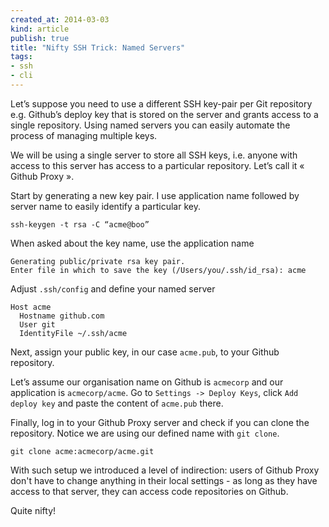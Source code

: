 ```yaml
---
created_at: 2014-03-03
kind: article
publish: true
title: "Nifty SSH Trick: Named Servers"
tags:
- ssh
- cli
---
```


Let’s suppose you need to use a different SSH key-pair per Git repository e.g. Github’s deploy key that is stored on the server and grants access to a single repository.  Using named servers you can easily automate the process of managing multiple keys.

We will be using a single server to store all SSH keys, i.e. anyone with access to this server has access to a particular repository. Let’s call it « Github Proxy ».

Start by generating a new key pair. I use application name followed by server name to easily identify a particular key.

    ssh-keygen -t rsa -C “acme@boo”

When asked about the key name, use the application name

    Generating public/private rsa key pair.
    Enter file in which to save the key (/Users/you/.ssh/id_rsa): acme

Adjust `.ssh/config` and define your named server

    Host acme
      Hostname github.com
      User git
      IdentityFile ~/.ssh/acme

Next, assign your public key, in our case `acme.pub`, to your Github repository.

Let’s assume our organisation name on Github is `acmecorp` and our application is `acmecorp/acme`. Go to `Settings -> Deploy Keys`, click `Add deploy key` and paste the content of `acme.pub` there.

Finally, log in to your Github Proxy server and check if you can clone the repository. Notice we are using our defined name with `git clone`.

    git clone acme:acmecorp/acme.git

With such setup we introduced a level of indirection: users of Github Proxy don't have to change anything in their local settings - as long as they have access to that server, they can access code repositories on Github.

Quite nifty!

